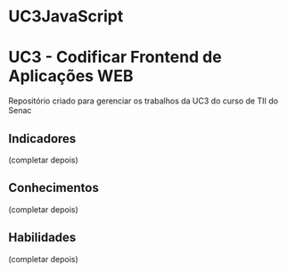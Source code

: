 # UC3JavaScript
# UC3 - Codificar Frontend de Aplicações WEB
Repositório criado para gerenciar os trabalhos da UC3 do curso de TII do Senac

## Indicadores
(completar depois)

## Conhecimentos
(completar depois)

## Habilidades
(completar depois)